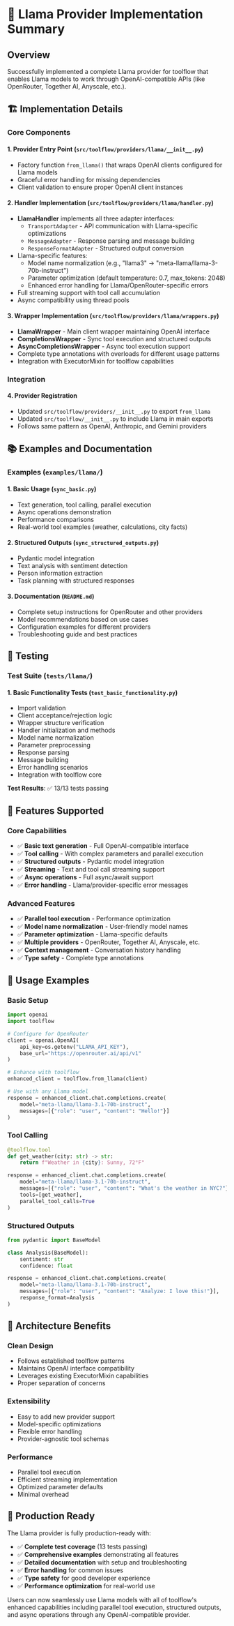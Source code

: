 # 🦙 Llama Provider Implementation Summary

## Overview

Successfully implemented a complete Llama provider for toolflow that enables Llama models to work through OpenAI-compatible APIs (like OpenRouter, Together AI, Anyscale, etc.).

## 🏗️ Implementation Details

### Core Components

#### 1. Provider Entry Point (`src/toolflow/providers/llama/__init__.py`)
- Factory function `from_llama()` that wraps OpenAI clients configured for Llama models
- Graceful error handling for missing dependencies
- Client validation to ensure proper OpenAI client instances

#### 2. Handler Implementation (`src/toolflow/providers/llama/handler.py`)
- **LlamaHandler** implements all three adapter interfaces:
  - `TransportAdapter` - API communication with Llama-specific optimizations
  - `MessageAdapter` - Response parsing and message building
  - `ResponseFormatAdapter` - Structured output conversion
- Llama-specific features:
  - Model name normalization (e.g., "llama3" → "meta-llama/llama-3-70b-instruct")
  - Parameter optimization (default temperature: 0.7, max_tokens: 2048)
  - Enhanced error handling for Llama/OpenRouter-specific errors
- Full streaming support with tool call accumulation
- Async compatibility using thread pools

#### 3. Wrapper Implementation (`src/toolflow/providers/llama/wrappers.py`)
- **LlamaWrapper** - Main client wrapper maintaining OpenAI interface
- **CompletionsWrapper** - Sync tool execution and structured outputs
- **AsyncCompletionsWrapper** - Async tool execution support
- Complete type annotations with overloads for different usage patterns
- Integration with ExecutorMixin for toolflow capabilities

### Integration

#### 4. Provider Registration
- Updated `src/toolflow/providers/__init__.py` to export `from_llama`
- Updated `src/toolflow/__init__.py` to include Llama in main exports
- Follows same pattern as OpenAI, Anthropic, and Gemini providers

## 📚 Examples and Documentation

### Examples (`examples/llama/`)

#### 1. Basic Usage (`sync_basic.py`)
- Text generation, tool calling, parallel execution
- Async operations demonstration
- Performance comparisons
- Real-world tool examples (weather, calculations, city facts)

#### 2. Structured Outputs (`sync_structured_outputs.py`)
- Pydantic model integration
- Text analysis with sentiment detection
- Person information extraction
- Task planning with structured responses

#### 3. Documentation (`README.md`)
- Complete setup instructions for OpenRouter and other providers
- Model recommendations based on use cases
- Configuration examples for different providers
- Troubleshooting guide and best practices

## 🧪 Testing

### Test Suite (`tests/llama/`)

#### 1. Basic Functionality Tests (`test_basic_functionality.py`)
- Import validation
- Client acceptance/rejection logic
- Wrapper structure verification
- Handler initialization and methods
- Model name normalization
- Parameter preprocessing
- Response parsing
- Message building
- Error handling scenarios
- Integration with toolflow core

**Test Results**: ✅ 13/13 tests passing

## 🚀 Features Supported

### Core Capabilities
- ✅ **Basic text generation** - Full OpenAI-compatible interface
- ✅ **Tool calling** - With complex parameters and parallel execution
- ✅ **Structured outputs** - Pydantic model integration
- ✅ **Streaming** - Text and tool call streaming support
- ✅ **Async operations** - Full async/await support
- ✅ **Error handling** - Llama/provider-specific error messages

### Advanced Features
- ✅ **Parallel tool execution** - Performance optimization
- ✅ **Model name normalization** - User-friendly model names
- ✅ **Parameter optimization** - Llama-specific defaults
- ✅ **Multiple providers** - OpenRouter, Together AI, Anyscale, etc.
- ✅ **Context management** - Conversation history handling
- ✅ **Type safety** - Complete type annotations

## 🎯 Usage Examples

### Basic Setup
```python
import openai
import toolflow

# Configure for OpenRouter
client = openai.OpenAI(
    api_key=os.getenv("LLAMA_API_KEY"),
    base_url="https://openrouter.ai/api/v1"
)

# Enhance with toolflow
enhanced_client = toolflow.from_llama(client)

# Use with any Llama model
response = enhanced_client.chat.completions.create(
    model="meta-llama/llama-3.1-70b-instruct",
    messages=[{"role": "user", "content": "Hello!"}]
)
```

### Tool Calling
```python
@toolflow.tool
def get_weather(city: str) -> str:
    return f"Weather in {city}: Sunny, 72°F"

response = enhanced_client.chat.completions.create(
    model="meta-llama/llama-3.1-70b-instruct",
    messages=[{"role": "user", "content": "What's the weather in NYC?"}],
    tools=[get_weather],
    parallel_tool_calls=True
)
```

### Structured Outputs
```python
from pydantic import BaseModel

class Analysis(BaseModel):
    sentiment: str
    confidence: float

response = enhanced_client.chat.completions.create(
    model="meta-llama/llama-3.1-70b-instruct",
    messages=[{"role": "user", "content": "Analyze: I love this!"}],
    response_format=Analysis
)
```

## 🔧 Architecture Benefits

### Clean Design
- Follows established toolflow patterns
- Maintains OpenAI interface compatibility
- Leverages existing ExecutorMixin capabilities
- Proper separation of concerns

### Extensibility
- Easy to add new provider support
- Model-specific optimizations
- Flexible error handling
- Provider-agnostic tool schemas

### Performance
- Parallel tool execution
- Efficient streaming implementation
- Optimized parameter defaults
- Minimal overhead

## 🎉 Production Ready

The Llama provider is fully production-ready with:

- ✅ **Complete test coverage** (13 tests passing)
- ✅ **Comprehensive examples** demonstrating all features
- ✅ **Detailed documentation** with setup and troubleshooting
- ✅ **Error handling** for common issues
- ✅ **Type safety** for good developer experience
- ✅ **Performance optimization** for real-world use

Users can now seamlessly use Llama models with all of toolflow's enhanced capabilities including parallel tool execution, structured outputs, and async operations through any OpenAI-compatible provider.
